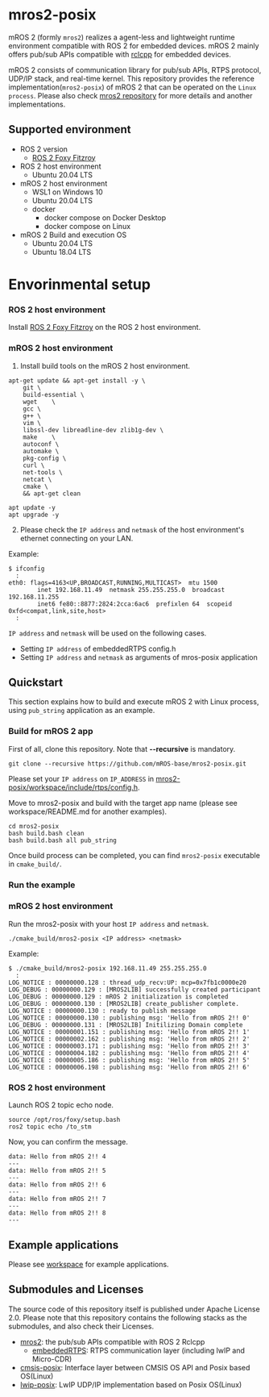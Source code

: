 # mros2-posix

mROS 2 (formly `mros2`) realizes a agent-less and lightweight runtime environment compatible with ROS 2 for embedded devices. mROS 2 mainly offers pub/sub APIs compatible with [rclcpp](https://docs.ros2.org/dashing/api/rclcpp/index.html) for embedded devices.

mROS 2 consists of communication library for pub/sub APIs, RTPS protocol, UDP/IP stack, and real-time kernel. This repository provides the reference implementation(`mros2-posix`) of mROS 2 that can be operated on the `Linux process`. Please also check [mros2 repository](https://github.com/mROS-base/mros2) for more details and another implementations.

## Supported environment

* ROS 2 version
  * [ROS 2 Foxy Fitzroy](https://docs.ros.org/en/foxy/index.html)
* ROS 2 host environment
  * Ubuntu 20.04 LTS
* mROS 2 host environment
  * WSL1 on Windows 10
  * Ubuntu 20.04 LTS
  * docker
    * docker compose on Docker Desktop
    * docker compose on Linux
* mROS 2 Build and execution OS
  * Ubuntu 20.04 LTS
  * Ubuntu 18.04 LTS

# Envorinmental setup

### ROS 2 host environment
Install [ROS 2 Foxy Fitzroy](https://docs.ros.org/en/foxy/Installation.html) on the ROS 2 host environment.

### mROS 2 host environment
1. Install build tools on the mROS 2 host environment.
```
apt-get update && apt-get install -y \
	git	\
	build-essential	\
	wget	\
	gcc	\
	g++	\
	vim	\
	libssl-dev libreadline-dev zlib1g-dev \
	make	\
	autoconf \
	automake \
	pkg-config \
	curl \
	net-tools \
	netcat \
	cmake \
	&& apt-get clean

apt update -y
apt upgrade -y
```
2. Please check the `IP address` and `netmask` of the host environment's ethernet connecting on your LAN.

Example:

```
$ ifconfig
  :
eth0: flags=4163<UP,BROADCAST,RUNNING,MULTICAST>  mtu 1500
        inet 192.168.11.49  netmask 255.255.255.0  broadcast 192.168.11.255
        inet6 fe80::8877:2824:2cca:6ac6  prefixlen 64  scopeid 0xfd<compat,link,site,host>
  :
```

`IP address` and `netmask` will be used on the following cases.

* Setting `IP address` of embeddedRTPS config.h
* Setting `IP address`  and `netmask` as arguments of mros-posix application


## Quickstart
This section explains how to build and execute mROS 2 with Linux process, using `pub_string` application as an example.

### Build for mROS 2 app

First of all, clone this repository. Note that **--recursive** is mandatory.

```
git clone --recursive https://github.com/mROS-base/mros2-posix.git
```

Please set your `IP address` on `IP_ADDRESS` in [mros2-posix/workspace/include/rtps/config.h](https://github.com/mROS-base/mros2-posix/blob/main/workspace/include/rtps/config.h).

Move to mros2-posix and build with the target app name (please see workspace/README.md for another examples).

```
cd mros2-posix
bash build.bash clean
bash build.bash all pub_string
```

Once build process can be completed, you can find `mros2-posix` executable in `cmake_build/`. 

### Run the example

### mROS 2 host environment
Run the mros2-posix with your host `IP address` and `netmask`.

```
./cmake_build/mros2-posix <IP address> <netmask>
```

Example:

```
$ ./cmake_build/mros2-posix 192.168.11.49 255.255.255.0
  :
LOG_NOTICE : 00000000.128 : thread_udp_recv:UP: mcp=0x7fb1c0000e20
LOG_DEBUG : 00000000.129 : [MROS2LIB] successfully created participant
LOG_DEBUG : 00000000.129 : mROS 2 initialization is completed
LOG_DEBUG : 00000000.130 : [MROS2LIB] create_publisher complete.
LOG_NOTICE : 00000000.130 : ready to publish message
LOG_NOTICE : 00000000.130 : publishing msg: 'Hello from mROS 2!! 0'
LOG_DEBUG : 00000000.131 : [MROS2LIB] Initilizing Domain complete
LOG_NOTICE : 00000001.151 : publishing msg: 'Hello from mROS 2!! 1'
LOG_NOTICE : 00000002.162 : publishing msg: 'Hello from mROS 2!! 2'
LOG_NOTICE : 00000003.171 : publishing msg: 'Hello from mROS 2!! 3'
LOG_NOTICE : 00000004.182 : publishing msg: 'Hello from mROS 2!! 4'
LOG_NOTICE : 00000005.186 : publishing msg: 'Hello from mROS 2!! 5'
LOG_NOTICE : 00000006.198 : publishing msg: 'Hello from mROS 2!! 6'
```


### ROS 2 host environment
Launch ROS 2 topic echo node.

```
source /opt/ros/foxy/setup.bash
ros2 topic echo /to_stm
```

Now, you can confirm the message.
```
data: Hello from mROS 2!! 4
---
data: Hello from mROS 2!! 5
---
data: Hello from mROS 2!! 6
---
data: Hello from mROS 2!! 7
---
data: Hello from mROS 2!! 8
---
```

## Example applications
Please see [workspace](https://github.com/mROS-base/mros2-posix/tree/main/workspace) for example applications.

## Submodules and Licenses
The source code of this repository itself is published under Apache License 2.0.
Please note that this repository contains the following stacks as the submodules, and also check their Licenses.

* [mros2](https://github.com/mROS-base/mros2): the pub/sub APIs compatible with ROS 2 Rclcpp
  * [embeddedRTPS](https://github.com/mROS-base/embeddedRTPS): RTPS communication layer (including lwIP and Micro-CDR)
* [cmsis-posix](https://github.com/mROS-base/cmsis-posix): Interface layer between CMSIS OS API and Posix based OS(Linux)
* [lwip-posix](https://github.com/mROS-base/lwip-posix): LwIP UDP/IP implementation based on Posix OS(Linux)
